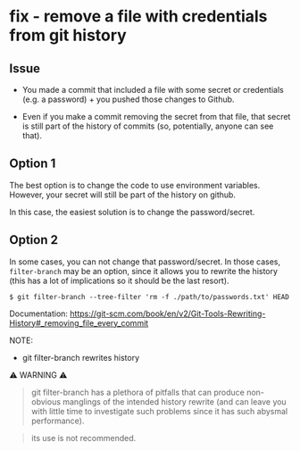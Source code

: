 

# fix - remove a file with credentials from git history



## Issue 


- You made a commit that included a file with some secret or credentials (e.g. a password) + you pushed those changes to Github.

- Even if you make a commit removing the secret from that file, that secret is still part of the history of commits (so, potentially, anyone can see that).





## Option 1

The best option is to change the code to use environment variables.
However, your secret will still be part of the history on github.

In this case, the easiest solution is to change the password/secret.




## Option 2

In some cases, you can not change that password/secret.
In those cases, `filter-branch` may be an option, since it allows you to rewrite the history (this has a lot of implications so it should be the last resort).


`$ git filter-branch --tree-filter 'rm -f ./path/to/passwords.txt' HEAD`

<!--
@note:
- this will re-write the entire history
- it may be worth to explore other options (e.g. re-writing history only from a specific commit where the error was made)
-->

Documentation: https://git-scm.com/book/en/v2/Git-Tools-Rewriting-History#_removing_file_every_commit



NOTE:
- git filter-branch rewrites history


⚠️ WARNING ⚠️

> git filter-branch has a plethora of pitfalls that can produce non-obvious manglings of the intended history rewrite (and can leave you with little time to investigate such problems since it has such abysmal performance). 

> its use is not recommended. 


